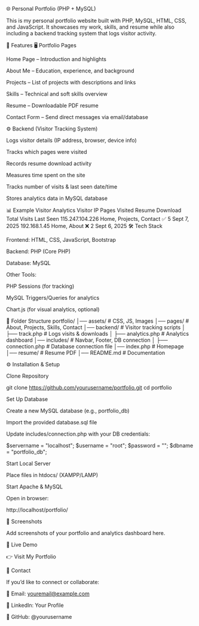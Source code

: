 🌐 Personal Portfolio (PHP + MySQL)

This is my personal portfolio website built with PHP, MySQL, HTML, CSS, and JavaScript.
It showcases my work, skills, and resume while also including a backend tracking system that logs visitor activity.

🚀 Features
🖥️ Portfolio Pages

Home Page – Introduction and highlights

About Me – Education, experience, and background

Projects – List of projects with descriptions and links

Skills – Technical and soft skills overview

Resume – Downloadable PDF resume

Contact Form – Send direct messages via email/database

⚙️ Backend (Visitor Tracking System)

Logs visitor details (IP address, browser, device info)

Tracks which pages were visited

Records resume download activity

Measures time spent on the site

Tracks number of visits & last seen date/time

Stores analytics data in MySQL database

📊 Example Visitor Analytics
Visitor IP	Pages Visited	Resume Download	Total Visits	Last Seen
115.247.104.226	Home, Projects, Contact	✅	5	Sept 7, 2025
192.168.1.45	Home, About	❌	2	Sept 6, 2025
🛠️ Tech Stack

Frontend: HTML, CSS, JavaScript, Bootstrap

Backend: PHP (Core PHP)

Database: MySQL

Other Tools:

PHP Sessions (for tracking)

MySQL Triggers/Queries for analytics

Chart.js (for visual analytics, optional)

📂 Folder Structure
portfolio/
│── assets/             # CSS, JS, Images
│── pages/              # About, Projects, Skills, Contact
│── backend/            # Visitor tracking scripts
│   ├── track.php       # Logs visits & downloads
│   ├── analytics.php   # Analytics dashboard
│── includes/           # Navbar, Footer, DB connection
│   ├── connection.php  # Database connection file
│── index.php           # Homepage
│── resume/             # Resume PDF
│── README.md           # Documentation

⚙️ Installation & Setup

Clone Repository

git clone https://github.com/yourusername/portfolio.git
cd portfolio


Set Up Database

Create a new MySQL database (e.g., portfolio_db)

Import the provided database.sql file

Update includes/connection.php with your DB credentials:

$servername = "localhost";
$username   = "root";
$password   = "";
$dbname     = "portfolio_db";


Start Local Server

Place files in htdocs/ (XAMPP/LAMP)

Start Apache & MySQL

Open in browser:

http://localhost/portfolio/

📸 Screenshots

Add screenshots of your portfolio and analytics dashboard here.

🔗 Live Demo

👉 Visit My Portfolio

📧 Contact

If you’d like to connect or collaborate:

📩 Email: youremail@example.com

💼 LinkedIn: Your Profile

🐙 GitHub: @yourusername
